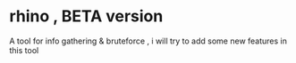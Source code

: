 # rhino , BETA version
A tool for info gathering & bruteforce , i will try to add some new features in this tool 

